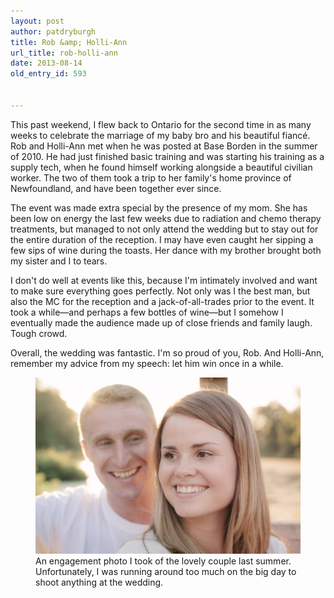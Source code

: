 ```yaml
---
layout: post
author: patdryburgh
title: Rob &amp; Holli-Ann
url_title: rob-holli-ann
date: 2013-08-14
old_entry_id: 593


---
```


This past weekend, I flew back to Ontario for the second time in as many weeks to celebrate the marriage of my baby bro and his beautiful fiancé. Rob and Holli-Ann met when he was posted at Base Borden in the summer of 2010. He had just finished basic training and was starting his training as a supply tech, when he found himself working alongside a beautiful civilian worker. The two of them took a trip to her family's home province of Newfoundland, and have been together ever since.

The event was made extra special by the presence of my mom. She has been low on energy the last few weeks due to radiation and chemo therapy treatments, but managed to not only attend the wedding but to stay out for the entire duration of the reception. I may have even caught her sipping a few sips of wine during the toasts. Her dance with my brother brought both my sister and I to tears.

I don't do well at events like this, because I'm intimately involved and want to make sure everything goes perfectly. Not only was I the best man, but also the MC for the reception and a jack-of-all-trades prior to the event. It took a while—and perhaps a few bottles of wine—but I somehow I eventually made the audience made up of close friends and family laugh. Tough crowd.

Overall, the wedding was fantastic. I'm so proud of you, Rob. And Holli-Ann, remember my advice from my speech: let him win once in a while.

<figure>
<img src="/images/uploads/20120702-IMG_5252.jpg" alt="Rob & Holli-Ann"  />
<figcaption>An engagement photo I took of the lovely couple last summer. Unfortunately, I was running around too much on the big day to shoot anything at the wedding.</figcaption>
</figure>